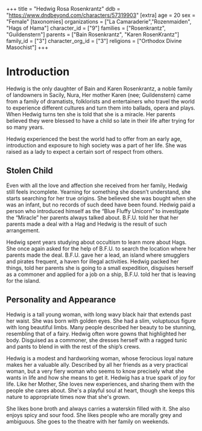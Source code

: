 +++
title = "Hedwig Rosa Rosenkrantz"
ddb = "https://www.dndbeyond.com/characters/57319903"
[extra]
age = 20
sex = "Female"
[taxonomies]
organizations = ["La Camaraderie","Rozenmaiden", "Hags of Hama"]
character_id = ["9"]
families = ["Rosenkrantz", "Guildenstern"]
parents = ["Bain Rosenkrantz", "Karen RosenKrantz"]
family_id = ["3"]
character_org_id = ["3"]
religions = ["Orthodox Divine Masochist"]
+++
# Introduction

Hedwig is the only daughter of Bain and Karen Rosenkrantz, a noble family of landowners in Sacily, Nura, Her mother Karen (nee; Guildenstern) came from a family of dramatists, folklorists and entertainers who travel the world to experience different cultures and turn them into ballads, opera and plays. When Hedwig turns ten she is told that she is a miracle. Her parents believed they were blessed to have a child so late in their life after trying for so many years.

Hedwig experienced the best the world had to offer from an early age, introduction and exposure to high society was a part of her life. She was raised as a lady to expect a certain sort of respect from others.

## Stolen Child

Even with all the love and affection she received from her family, Hedwig still feels incomplete. Yearning for something she doesn’t understand, she starts searching for her true origins. She believed she was bought when she was an infant, but no records of such deed have been found. Hedwig paid a person who introduced himself as the “Blue Fluffy Unicorn” to investigate the “Miracle” her parents always talked about. B.F.U. told her that her parents made a deal with a Hag and Hedwig is the result of such arrangement. 

Hedwig spent years studying about occultism to learn more about Hags. She once again asked for the help of B.F.U. to search the location where her parents made the deal. B.F.U. gave her a lead, an island where smugglers and pirates frequent, a haven for illegal activities. Hedwig packed her things, told her parents she is going to a small expedition, disguises herself as a commoner and applied for a job on a ship, B.F.U. told her that is leaving for the island.

## Personality and Appearance 

Hedwig is a tall young woman, with long wavy black hair that extends past her waist. She was born with golden eyes. She had a slim, voluptuous figure with long beautiful limbs. Many people described her beauty to be stunning, resembling that of a fairy. Hedwig often wore gowns that highlighted her body. Disguised as a commoner, she dresses herself with a ragged tunic and pants to blend in with the rest of the ship’s crews. 

Hedwig  is a modest and hardworking woman, whose ferocious loyal nature makes her a valuable ally. Described by all her friends as a very practical woman, but a very fiery woman who seems to know precisely what she wants in life and how she means to get it. Hedwig has a true spark of joy for life. Like her Mother, She loves new experiences, and sharing them with the people she cares about. She's a playful soul at heart, though she keeps this nature to appropriate times now that she's grown.

She likes bone broth and always carries a waterskin filled with it. She also enjoys spicy and sour food. She likes people who are morally grey and ambiguous. She goes to the theatre with her family on weekends. 

